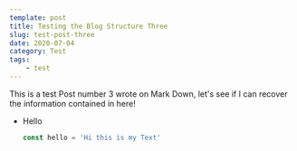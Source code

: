 ```yaml
---
template: post
title: Testing the Blog Structure Three
slug: test-post-three
date: 2020-07-04
category: Test
tags:
    - test
---
```


This is a test Post number 3 wrote on Mark Down, let's see if I can recover the information contained in here!

- Hello
    ```javascript
    const hello = 'Hi this is my Text'
    ```
